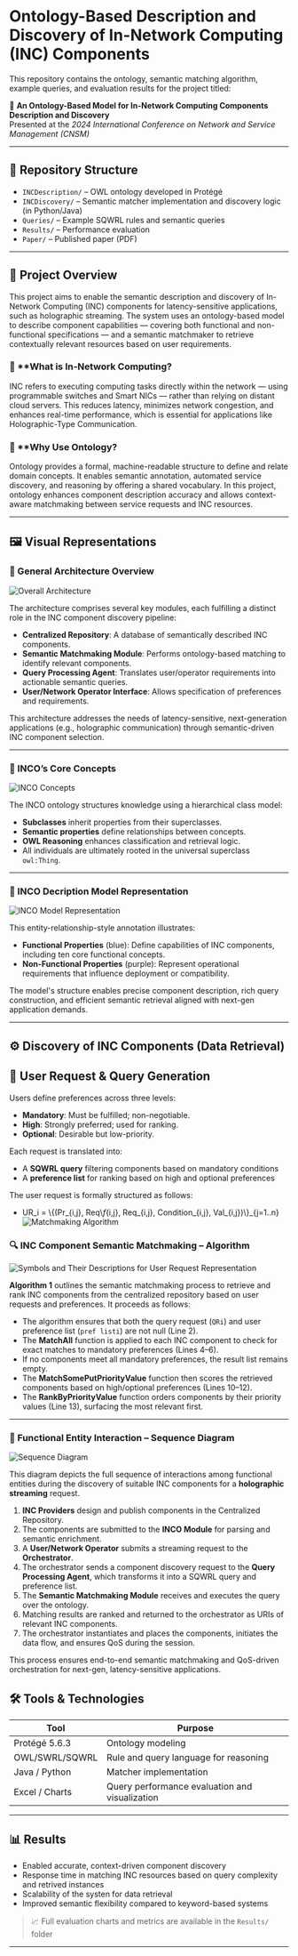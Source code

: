 # Ontology-Based Description and Discovery of In-Network Computing (INC) Components

This repository contains the ontology, semantic matching algorithm, example queries, and evaluation results for the project titled:

📄 **An Ontology-Based Model for In-Network Computing Components Description and Discovery**  
Presented at the *2024 International Conference on Network and Service Management (CNSM)*

---

## 📁 Repository Structure

- `INCDescription/` – OWL ontology developed in Protégé
- `INCDiscovery/` – Semantic matcher implementation and discovery logic (in Python/Java)
- `Queries/` – Example SQWRL rules and semantic queries
- `Results/` – Performance evaluation
- `Paper/` – Published paper (PDF)

---

## 🚀 Project Overview

This project aims to enable the semantic description and discovery of In-Network Computing (INC) components for latency-sensitive applications, such as holographic streaming. The system uses an ontology-based model to describe component capabilities — covering both functional and non-functional specifications — and a semantic matchmaker to retrieve contextually relevant resources based on user requirements.

### 🔹 **What is In-Network Computing?
INC refers to executing computing tasks directly within the network — using programmable switches and Smart NICs — rather than relying on distant cloud servers. This reduces latency, minimizes network congestion, and enhances real-time performance, which is essential for applications like Holographic-Type Communication.

### 🔹 **Why Use Ontology?
Ontology provides a formal, machine-readable structure to define and relate domain concepts. It enables semantic annotation, automated service discovery, and reasoning by offering a shared vocabulary. In this project, ontology enhances component description accuracy and allows context-aware matchmaking between service requests and INC resources.

---

## 🖼️ Visual Representations

### 🧩 General Architecture Overview
![Overall Architecture](./Images/OverallArchitecture.png)

The architecture comprises several key modules, each fulfilling a distinct role in the INC component discovery pipeline:

- **Centralized Repository**: A database of semantically described INC components.
- **Semantic Matchmaking Module**: Performs ontology-based matching to identify relevant components.
- **Query Processing Agent**: Translates user/operator requirements into actionable semantic queries.
- **User/Network Operator Interface**: Allows specification of preferences and requirements.

This architecture addresses the needs of latency-sensitive, next-generation applications (e.g., holographic communication) through semantic-driven INC component selection.

---

### 🧠 INCO’s Core Concepts

![INCO Concepts](./Images/INCO_Concepts.jpg)

The INCO ontology structures knowledge using a hierarchical class model:

- **Subclasses** inherit properties from their superclasses.
- **Semantic properties** define relationships between concepts.
- **OWL Reasoning** enhances classification and retrieval logic.
- All individuals are ultimately rooted in the universal superclass `owl:Thing`.

---

### 🧬 INCO Decription Model Representation

![INCO Model Representation](./Images/INCOModelRepresentation.jpg)

This entity-relationship-style annotation illustrates:

- **Functional Properties** (blue): Define capabilities of INC components, including ten core functional concepts.
- **Non-Functional Properties** (purple): Represent operational requirements that influence deployment or compatibility.

The model's structure enables precise component description, rich query construction, and efficient semantic retrieval aligned with next-gen application demands.

---

## ⚙️ Discovery of INC Components (Data Retrieval)

## 🧠 User Request & Query Generation

Users define preferences across three levels:
- **Mandatory**: Must be fulfilled; non-negotiable.
- **High**: Strongly preferred; used for ranking.
- **Optional**: Desirable but low-priority.

Each request is translated into:
- A **SQWRL query** filtering components based on mandatory conditions
- A **preference list** for ranking based on high and optional preferences

The user request is formally structured as follows:

- UR_i = \\{(Pr_{i,j}, Req\\_f_{i,j}, Req_{i,j}, Condition_{i,j}, Val_{i,j})\\}_{j=1..n}
![Matchmaking Algorithm](./Images/SemanticMatchmaking.png)

### 🔍 INC Component Semantic Matchmaking – Algorithm

![Symbols and Their Descriptions for User Request Representation](./Images/SymbolUserRequest.png)

**Algorithm 1** outlines the semantic matchmaking process to retrieve and rank INC components from the centralized repository based on user requests and preferences. It proceeds as follows:

- The algorithm ensures that both the query request (`QRi`) and user preference list (`pref listi`) are not null (Line 2).
- The **MatchAll** function is applied to each INC component to check for exact matches to mandatory preferences (Lines 4–6).
- If no components meet all mandatory preferences, the result list remains empty.
- The **MatchSomePutPriorityValue** function then scores the retrieved components based on high/optional preferences (Lines 10–12).
- The **RankByPriorityValue** function orders components by their priority values (Line 13), surfacing the most relevant first.

---

### 🔁 Functional Entity Interaction – Sequence Diagram

![Sequence Diagram](./Images/SequenceDiagramofINCcomponentsDiscovery.png)

This diagram depicts the full sequence of interactions among functional entities during the discovery of suitable INC components for a **holographic streaming** request.

1. **INC Providers** design and publish components in the Centralized Repository.
2. The components are submitted to the **INCO Module** for parsing and semantic enrichment.
3. A **User/Network Operator** submits a streaming request to the **Orchestrator**.
4. The orchestrator sends a component discovery request to the **Query Processing Agent**, which transforms it into a SQWRL query and preference list.
5. The **Semantic Matchmaking Module** receives and executes the query over the ontology.
6. Matching results are ranked and returned to the orchestrator as URIs of relevant INC components.
7. The orchestrator instantiates and places the components, initiates the data flow, and ensures QoS during the session.

This process ensures end-to-end semantic matchmaking and QoS-driven orchestration for next-gen, latency-sensitive applications.


## 🛠️ Tools & Technologies

| Tool             | Purpose                                       |
|----------------  |---------------------------------------------- |
| Protégé 5.6.3    | Ontology modeling                             |
| OWL/SWRL/SQWRL   | Rule and query language for reasoning         |
| Java / Python    | Matcher implementation                        |
| Excel / Charts   | Query performance evaluation and visualization|

---

## 📊 Results

- Enabled accurate, context-driven component discovery
- Response time in matching INC resources based on query complexity and retrived instances
- Scalability of the systen for data retrieval
- Improved semantic flexibility compared to keyword-based systems

> 📈 Full evaluation charts and metrics are available in the `Results/` folder

---
